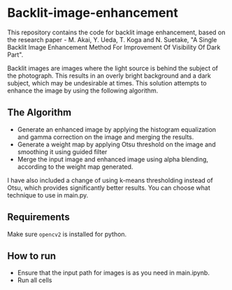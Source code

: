 # Backlit-image-enhancement
This repository contains the code for backlit image enhancement, based on the research paper - M. Akai, Y. Ueda, T. Koga and N. Suetake, "A Single Backlit Image Enhancement Method For Improvement Of Visibility Of Dark Part".

Backlit images are images where the light source is behind the subject of the photograph. This results in an overly bright background and a dark subject, which may be undesirable at times. This solution attempts to enhance the image by using the following algorithm.

## The Algorithm 
<ul>
  <li>Generate an enhanced image by applying the histogram equalization and gamma correction on the image and merging the results.</li>
  <li>Generate a weight map by applying Otsu threshold on the image and smoothing it using guided filter</li>
  <li>Merge the input image and enhanced image using alpha blending, according to the weight map generated.</li>
</ul>

I have also included a change of using k-means thresholding instead of Otsu, which provides significantly better results. You can choose what technique to use in main.py.

## Requirements
Make sure `opencv2` is installed for python.

## How to run
<ul>
   <li>Ensure that the input path for images is as you need in main.ipynb.</li>
   <li> Run all cells </li>
 
</ul>

